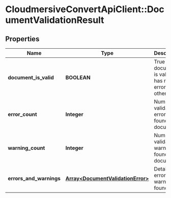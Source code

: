 # CloudmersiveConvertApiClient::DocumentValidationResult

## Properties
Name | Type | Description | Notes
------------ | ------------- | ------------- | -------------
**document_is_valid** | **BOOLEAN** | True if the document is valid and has no errors, false otherwise | [optional] 
**error_count** | **Integer** | Number of validation errors found in the document | [optional] 
**warning_count** | **Integer** | Number of validation warnings found in the document | [optional] 
**errors_and_warnings** | [**Array&lt;DocumentValidationError&gt;**](DocumentValidationError.md) | Details of errors and warnings found | [optional] 


